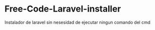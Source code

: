 # Free-Code-Laravel-installer
 Instalador de laravel sin nesesidad de ejecutar ningun comando del cmd

